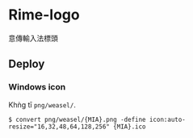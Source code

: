 # Rime-logo
意傳輸入法標頭

## Deploy

### Windows icon
Khǹg tī `png/weasel/`.
```
$ convert png/weasel/{MIA}.png -define icon:auto-resize="16,32,48,64,128,256" {MIA}.ico
```

